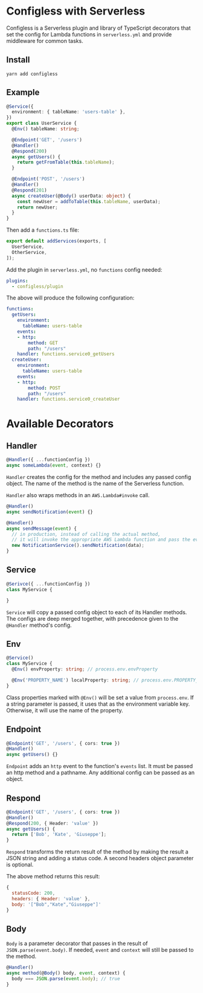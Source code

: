 # Configless with Serverless

Configless is a Serverless plugin and library of TypeScript decorators that set the config for Lambda functions in `serverless.yml`
and provide middleware for common tasks.

## Install

```
yarn add configless
```

## Example

```ts
@Service({
  environment: { tableName: 'users-table' },
})
export class UserService {
  @Env() tableName: string;

  @Endpoint('GET', '/users')
  @Handler()
  @Respond(200)
  async getUsers() {
    return getFromTable(this.tableName);
  }

  @Endpoint('POST', '/users')
  @Handler()
  @Respond(201)
  async createUser(@Body() userData: object) {
    const newUser = addToTable(this.tableName, userData);
    return newUser;
  }
}
```

Then add a `functions.ts` file:

```ts
export default addServices(exports, [
  UserService,
  OtherService,
]);
```

Add the plugin in `serverless.yml`, no `functions` config needed:

```yaml
plugins:
  - configless/plugin
```

The above will produce the following configuration:
```yaml
functions:
  getUsers:
    environment:
      tableName: users-table
    events:
    - http:
        method: GET
        path: "/users"
    handler: functions.service0_getUsers
  createUser:
    environment:
      tableName: users-table
    events:
    - http:
        method: POST
        path: "/users"
    handler: functions.service0_createUser
```

# Available Decorators

## Handler

```ts
@Handler({ ...functionConfig })
async someLambda(event, context) {}
```

`Handler` creates the config for the method and includes any passed config object.
The name of the method is the name of the Serverless function.

`Handler` also wraps methods in an `AWS.Lambda#invoke` call.

```ts
@Handler()
async sendNotification(event) {}

@Handler()
async sendMessage(event) {
  // in production, instead of calling the actual method,
  // it will invoke the appropriate AWS Lambda function and pass the event data
  new NotificationService().sendNotification(data);
}
```

## Service

```ts
@Serivce({ ...functionConfig })
class MyService {

}
```

`Service` will copy a passed config object to each of its Handler methods.
The configs are deep merged together, with precedence given to the `@Handler` method's config.

## Env

```ts
@Service()
class MyService {
  @Env() envProperty: string; // process.env.envProperty

  @Env('PROPERTY_NAME') localProperty: string; // process.env.PROPERTY_NAME
}
```

Class properties marked with `@Env()` will be set a value from `process.env`.
If a string parameter is passed, it uses that as the environment variable key.
Otherwise, it will use the name of the property.

## Endpoint

```ts
@Endpoint('GET', '/users', { cors: true })
@Handler()
async getUsers() {}
```

`Endpoint` adds an `http` event to the function's `events` list.
It must be passed an http method and a pathname.
Any additional config can be passed as an object.

## Respond

```ts
@Endpoint('GET', '/users', { cors: true })
@Handler()
@Respond(200, { Header: 'value' })
async getUsers() {
  return ['Bob', 'Kate', 'Giuseppe'];
}
```

`Respond` transforms the return result of the method by making the result a JSON string and adding a status code.
A second headers object parameter is optional.

The above method returns this result:
```js
{
  statusCode: 200,
  headers: { Header: 'value' },
  body: '["Bob","Kate","Giuseppe"]'
}
```

## Body

`Body` is a parameter decorator that passes in the result of `JSON.parse(event.body)`.
If needed, `event` and `context` will still be passed to the method.

```ts
@Handler()
async method(@Body() body, event, context) {
  body === JSON.parse(event.body); // true
}
```
